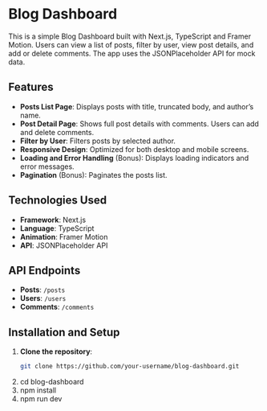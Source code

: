 # Blog Dashboard

This is a simple Blog Dashboard built with Next.js, TypeScript and Framer Motion. Users can view a list of posts, filter by user, view post details, and add or delete comments. The app uses the JSONPlaceholder API for mock data.

## Features

- **Posts List Page**: Displays posts with title, truncated body, and author’s name.
- **Post Detail Page**: Shows full post details with comments. Users can add and delete comments.
- **Filter by User**: Filters posts by selected author.
- **Responsive Design**: Optimized for both desktop and mobile screens.
- **Loading and Error Handling** (Bonus): Displays loading indicators and error messages.
- **Pagination** (Bonus): Paginates the posts list.

## Technologies Used

- **Framework**: Next.js
- **Language**: TypeScript
- **Animation**: Framer Motion
- **API**: JSONPlaceholder API

## API Endpoints

- **Posts**: `/posts`
- **Users**: `/users`
- **Comments**: `/comments`

## Installation and Setup

1. **Clone the repository**:
   ```bash
   git clone https://github.com/your-username/blog-dashboard.git
2. cd blog-dashboard
3. npm install
4. npm run dev
